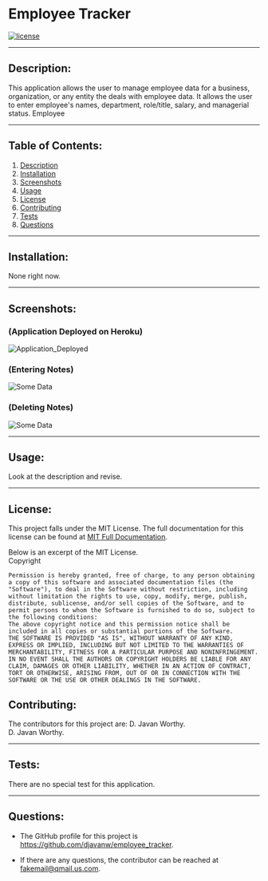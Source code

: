 # Employee Tracker

  [![license](https://img.shields.io/badge/license-MIT-brightgreen.svg)](https://choosealicense.com/licenses/mit/)

***

  ## Description:
  This application allows the user to manage employee data for a business, organization, or any entity the deals with employee data.  It allows the user to enter employee's names, department, role/title, salary, and managerial status.  Employee
  
***
  ## Table of Contents:
  1.  [Description](#description)
  2.  [Installation](#installation)
  3.  [Screenshots](#screenshots)
  4.  [Usage](#usage)
  5.  [License](#license)
  6.  [Contributing](#contributing)
  7.  [Tests](#tests)
  8.  [Questions](#questions)

***
  ## Installation:
  None right now.

***
  ## Screenshots:
  ### (Application Deployed on Heroku)
  ![Application_Deployed](./public/assets/images/)

  ### (Entering Notes)
  ![Some Data](./public/assets/images/)

  ### (Deleting Notes)
  ![Some Data](./public/assets/images/)

***
  ## Usage:
  Look at the description and revise.
   
***
  ## License:
  This project falls under the MIT License.  The full documentation for this license can be found at [MIT Full Documentation](https://choosealicense.com/licenses/mit).

  Below is an excerpt of the MIT License.
  <br>
  Copyright <YEAR> <COPYRIGHT HOLDER>
    
    Permission is hereby granted, free of charge, to any person obtaining a copy of this software and associated documentation files (the "Software"), to deal in the Software without restriction, including without limitation the rights to use, copy, modify, merge, publish, distribute, sublicense, and/or sell copies of the Software, and to permit persons to whom the Software is furnished to do so, subject to the following conditions:
    The above copyright notice and this permission notice shall be included in all copies or substantial portions of the Software.
    THE SOFTWARE IS PROVIDED "AS IS", WITHOUT WARRANTY OF ANY KIND, EXPRESS OR IMPLIED, INCLUDING BUT NOT LIMITED TO THE WARRANTIES OF MERCHANTABILITY, FITNESS FOR A PARTICULAR PURPOSE AND NONINFRINGEMENT. IN NO EVENT SHALL THE AUTHORS OR COPYRIGHT HOLDERS BE LIABLE FOR ANY CLAIM, DAMAGES OR OTHER LIABILITY, WHETHER IN AN ACTION OF CONTRACT, TORT OR OTHERWISE, ARISING FROM, OUT OF OR IN CONNECTION WITH THE SOFTWARE OR THE USE OR OTHER DEALINGS IN THE SOFTWARE.

  ## Contributing:
  The contributors for this project are: D. Javan Worthy.
  <br>
  D. Javan Worthy.

***
  ## Tests:
  There are no special test for this application.

***
  ## Questions:
  - The GitHub profile for this project is https://github.com/djavanw/employee_tracker.
 
  - If there are any questions, the contributor can be reached at fakemail@qmail.us.com.

